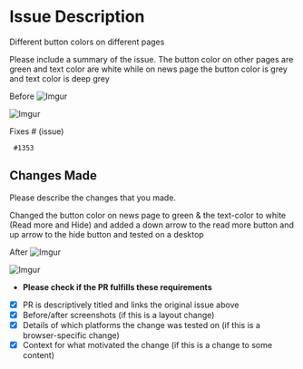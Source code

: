 # Issue Description

Different button colors on different pages

Please include a summary of the issue.
The button color on other pages are green and text color are white while on news page the button color is grey and text color is deep grey

Before
![Imgur](https://i.imgur.com/7W0d4Jy.png)

![Imgur](https://i.imgur.com/ZhbSY7G.png)

Fixes # (issue)

     #1353

## Changes Made

Please describe the changes that you made.

Changed the button color on news page to green & the text-color to white (Read more and Hide) and added a down arrow to the read more button and up arrow to the hide button and tested on a desktop

After
![Imgur](https://i.imgur.com/w5OJH40.png)

![Imgur](https://i.imgur.com/XPw76yh.png)

* **Please check if the PR fulfills these requirements**

- [x] PR is descriptively titled and links the original issue above
- [x] Before/after screenshots (if this is a layout change)
- [x] Details of which platforms the change was tested on (if this is a browser-specific change)
- [x] Context for what motivated the change (if this is a change to some content)
